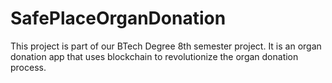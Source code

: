 # SafePlaceOrganDonation
This project is part of our BTech Degree 8th semester project.
It is an organ donation app that uses blockchain to revolutionize the organ donation process.
